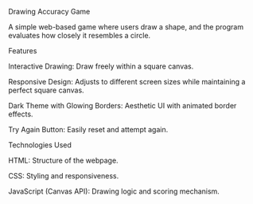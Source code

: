 Drawing Accuracy Game

A simple web-based game where users draw a shape, and the program evaluates how closely it resembles a circle.

Features

Interactive Drawing: Draw freely within a square canvas.

Responsive Design: Adjusts to different screen sizes while maintaining a perfect square canvas.

Dark Theme with Glowing Borders: Aesthetic UI with animated border effects.

Try Again Button: Easily reset and attempt again.

Technologies Used

HTML: Structure of the webpage.

CSS: Styling and responsiveness.

JavaScript (Canvas API): Drawing logic and scoring mechanism.
